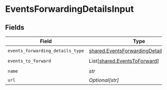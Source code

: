 # EventsForwardingDetailsInput


## Fields

| Field                                                                                            | Type                                                                                             | Required                                                                                         | Description                                                                                      |
| ------------------------------------------------------------------------------------------------ | ------------------------------------------------------------------------------------------------ | ------------------------------------------------------------------------------------------------ | ------------------------------------------------------------------------------------------------ |
| `events_forwarding_details_type`                                                                 | [shared.EventsForwardingDetailsTypeEnum](../../models/shared/eventsforwardingdetailstypeenum.md) | :heavy_check_mark:                                                                               | N/A                                                                                              |
| `events_to_forward`                                                                              | List[[shared.EventsToForward](../../models/shared/eventstoforward.md)]                           | :heavy_check_mark:                                                                               | N/A                                                                                              |
| `name`                                                                                           | *str*                                                                                            | :heavy_check_mark:                                                                               | N/A                                                                                              |
| `url`                                                                                            | *Optional[str]*                                                                                  | :heavy_minus_sign:                                                                               | N/A                                                                                              |